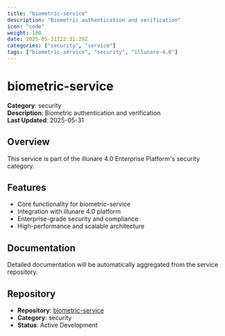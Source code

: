 ```yaml
---
title: "biometric-service"
description: "Biometric authentication and verification"
icon: "code"
weight: 100
date: 2025-05-31T22:31:29Z
categories: ["security", "service"]
tags: ["biometric-service", "security", "illunare-4.0"]
---
```


# biometric-service

**Category**: security  
**Description**: Biometric authentication and verification  
**Last Updated**: 2025-05-31

## Overview

This service is part of the illunare 4.0 Enterprise Platform's security category.

## Features

- Core functionality for biometric-service
- Integration with illunare 4.0 platform
- Enterprise-grade security and compliance
- High-performance and scalable architecture

## Documentation

Detailed documentation will be automatically aggregated from the service repository.

## Repository

- **Repository**: [biometric-service](https://github.com/illunare-40/biometric-service)
- **Category**: security
- **Status**: Active Development

